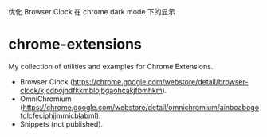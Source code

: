 优化 Browser Clock 在 chrome dark mode 下的显示

chrome-extensions
=================

My collection of utilities and examples for Chrome Extensions.
* Browser Clock (https://chrome.google.com/webstore/detail/browser-clock/kjcdpojndfkkmblojbgaohcakjfbmhkm).
* OmniChromium (https://chrome.google.com/webstore/detail/omnichromium/ainboabogofdlcfeciphjjmmicblabml).
* Snippets (not published).

